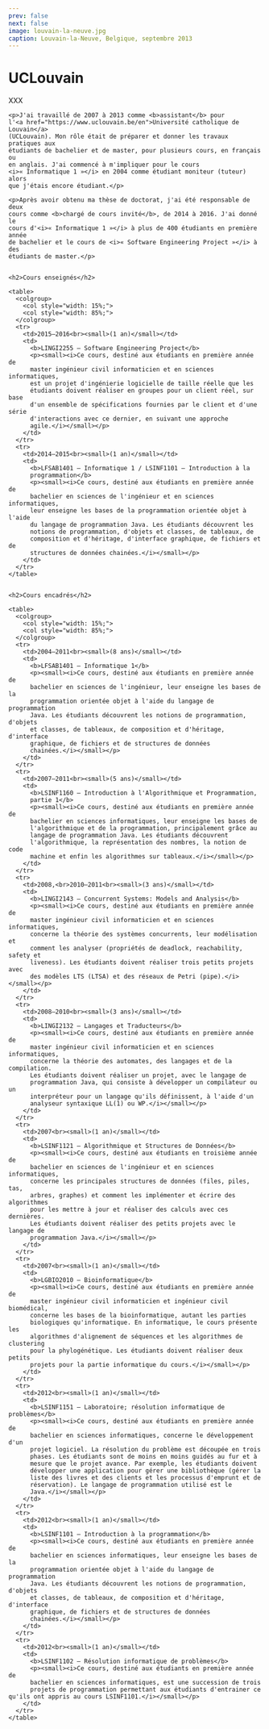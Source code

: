 ```yaml
---
prev: false
next: false
image: louvain-la-neuve.jpg
caption: Louvain-la-Neuve, Belgique, septembre 2013
---
```


# UCLouvain

XXX

    <p>J'ai travaillé de 2007 à 2013 comme <b>assistant</b> pour
    l'<a href="https://www.uclouvain.be/en">Université catholique de Louvain</a>
    (UCLouvain). Mon rôle était de préparer et donner les travaux pratiques aux
    étudiants de bachelier et de master, pour plusieurs cours, en français ou
    en anglais. J'ai commencé à m'impliquer pour le cours
    <i>« Informatique 1 »</i> en 2004 comme étudiant moniteur (tuteur) alors
    que j'étais encore étudiant.</p>

    <p>Après avoir obtenu ma thèse de doctorat, j'ai été responsable de deux
    cours comme <b>chargé de cours invité</b>, de 2014 à 2016. J'ai donné le
    cours d'<i>« Informatique 1 »</i> à plus de 400 étudiants en première année
    de bachelier et le cours de <i>« Software Engineering Project »</i> à des
    étudiants de master.</p>


    <h2>Cours enseignés</h2>

    <table>
      <colgroup>
        <col style="width: 15%;">
        <col style="width: 85%;">
      </colgroup>
      <tr>
        <td>2015–2016<br><small>(1 an)</small></td>
        <td>
          <b>LINGI2255 – Software Engineering Project</b>
          <p><small><i>Ce cours, destiné aux étudiants en première année de
          master ingénieur civil informaticien et en sciences informatiques,
          est un projet d'ingénierie logicielle de taille réelle que les
          étudiants doivent réaliser en groupes pour un client réel, sur base
          d'un ensemble de spécifications fournies par le client et d'une série
          d'interactions avec ce dernier, en suivant une approche
          agile.</i></small></p>
        </td>
      </tr>
      <tr>
        <td>2014–2015<br><small>(1 an)</small></td>
        <td>
          <b>LFSAB1401 – Informatique 1 / LSINF1101 – Introduction à la
          programmation</b>
          <p><small><i>Ce cours, destiné aux étudiants en première année de
          bachelier en sciences de l'ingénieur et en sciences informatiques,
          leur enseigne les bases de la programmation orientée objet à l'aide
          du langage de programmation Java. Les étudiants découvrent les
          notions de programmation, d'objets et classes, de tableaux, de
          composition et d'héritage, d'interface graphique, de fichiers et de
          structures de données chainées.</i></small></p>
        </td>
      </tr>
    </table>


    <h2>Cours encadrés</h2>

    <table>
      <colgroup>
        <col style="width: 15%;">
        <col style="width: 85%;">
      </colgroup>
      <tr>
        <td>2004–2011<br><small>(8 ans)</small></td>
        <td>
          <b>LFSAB1401 – Informatique 1</b>
          <p><small><i>Ce cours, destiné aux étudiants en première année de
          bachelier en sciences de l'ingénieur, leur enseigne les bases de la
          programmation orientée objet à l'aide du langage de programmation
          Java. Les étudiants découvrent les notions de programmation, d'objets
          et classes, de tableaux, de composition et d'héritage, d'interface
          graphique, de fichiers et de structures de données
          chainées.</i></small></p>
        </td>
      </tr>
      <tr>
        <td>2007–2011<br><small>(5 ans)</small></td>
        <td>
          <b>LSINF1160 – Introduction à l'Algorithmique et Programmation,
          partie 1</b>
          <p><small><i>Ce cours, destiné aux étudiants en première année de
          bachelier en sciences informatiques, leur enseigne les bases de
          l'algorithmique et de la programmation, principalement grâce au
          langage de programmation Java. Les étudiants découvrent
          l'algorithmique, la représentation des nombres, la notion de code
          machine et enfin les algorithmes sur tableaux.</i></small></p>
        </td>
      </tr>
      <tr>
        <td>2008,<br>2010–2011<br><small>(3 ans)</small></td>
        <td>
          <b>LINGI2143 – Concurrent Systems: Models and Analysis</b>
          <p><small><i>Ce cours, destiné aux étudiants en première année de
          master ingénieur civil informaticien et en sciences informatiques,
          concerne la théorie des systèmes concurrents, leur modélisation et
          comment les analyser (propriétés de deadlock, reachability, safety et
          liveness). Les étudiants doivent réaliser trois petits projets avec
          des modèles LTS (LTSA) et des réseaux de Petri (pipe).</i></small></p>
        </td>
      </tr>
      <tr>
        <td>2008–2010<br><small>(3 ans)</small></td>
        <td>
          <b>LINGI2132 – Langages et Traducteurs</b>
          <p><small><i>Ce cours, destiné aux étudiants en première année de
          master ingénieur civil informaticien et en sciences informatiques,
          concerne la théorie des automates, des langages et de la compilation.
          Les étudiants doivent réaliser un projet, avec le langage de
          programmation Java, qui consiste à développer un compilateur ou un
          interpréteur pour un langage qu'ils définissent, à l'aide d'un
          analyseur syntaxique LL(1) ou WP.</i></small></p>
        </td>
      </tr>
      <tr>
        <td>2007<br><small>(1 an)</small></td>
        <td>
          <b>LSINF1121 – Algorithmique et Structures de Données</b>
          <p><small><i>Ce cours, destiné aux étudiants en troisième année de
          bachelier en sciences de l'ingénieur et en sciences informatiques,
          concerne les principales structures de données (files, piles, tas,
          arbres, graphes) et comment les implémenter et écrire des algorithmes
          pour les mettre à jour et réaliser des calculs avec ces dernières.
          Les étudiants doivent réaliser des petits projets avec le langage de
          programmation Java.</i></small></p>
        </td>
      </tr>
      <tr>
        <td>2007<br><small>(1 an)</small></td>
        <td>
          <b>LGBIO2010 – Bioinformatique</b>
          <p><small><i>Ce cours, destiné aux étudiants en première année de
          master ingénieur civil informaticien et ingénieur civil biomédical,
          concerne les bases de la bioinformatique, autant les parties
          biologiques qu'informatique. En informatique, le cours présente les
          algorithmes d'alignement de séquences et les algorithmes de clustering
          pour la phylogénétique. Les étudiants doivent réaliser deux petits
          projets pour la partie informatique du cours.</i></small></p>
        </td>
      </tr>
      <tr>
        <td>2012<br><small>(1 an)</small></td>
        <td>
          <b>LSINF1151 – Laboratoire; résolution informatique de problèmes</b>
          <p><small><i>Ce cours, destiné aux étudiants en première année de
          bachelier en sciences informatiques, concerne le développement d'un
          projet logiciel. La résolution du problème est découpée en trois
          phases. Les étudiants sont de moins en moins guidés au fur et à
          mesure que le projet avance. Par exemple, les étudiants doivent
          développer une application pour gérer une bibliothèque (gérer la
          liste des livres et des clients et les processus d'emprunt et de
          réservation). Le langage de programmation utilisé est le
          Java.</i></small></p>
        </td>
      </tr>
      <tr>
        <td>2012<br><small>(1 an)</small></td>
        <td>
          <b>LSINF1101 – Introduction à la programmation</b>
          <p><small><i>Ce cours, destiné aux étudiants en première année de
          bachelier en sciences informatiques, leur enseigne les bases de la
          programmation orientée objet à l'aide du langage de programmation
          Java. Les étudiants découvrent les notions de programmation, d'objets
          et classes, de tableaux, de composition et d'héritage, d'interface
          graphique, de fichiers et de structures de données
          chainées.</i></small></p>
        </td>
      </tr>
      <tr>
        <td>2012<br><small>(1 an)</small></td>
        <td>
          <b>LSINF1102 – Résolution informatique de problèmes</b>
          <p><small><i>Ce cours, destiné aux étudiants en première année de
          bachelier en sciences informatiques, est une succession de trois
          projets de programmation permettant aux étudiants d'entrainer ce qu'ils ont appris au cours LSINF1101.</i></small></p>
        </td>
      </tr>
    </table>
